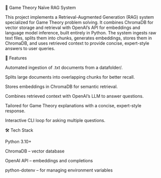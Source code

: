 🎲 Game Theory Naïve RAG System


This project implements a Retrieval-Augmented Generation (RAG) system specialized for Game Theory problem solving.
It combines ChromaDB for vector storage and retrieval with OpenAI’s API for embeddings and language model inference, built entirely in Python.
The system ingests raw text files, splits them into chunks, generates embeddings, stores them in ChromaDB, and uses retrieved context to provide concise, expert-style answers to user queries.


🚀 Features

Automated ingestion of .txt documents from a datafolder/.

Splits large documents into overlapping chunks for better recall.

Stores embeddings in ChromaDB for semantic retrieval.

Combines retrieved context with OpenAI’s LLM to answer questions.

Tailored for Game Theory explanations with a concise, expert-style response.

Interactive CLI loop for asking multiple questions.


🛠️ Tech Stack

Python 3.10+

ChromaDB – vector database

OpenAI API – embeddings and completions

python-dotenv – for managing environment variables
